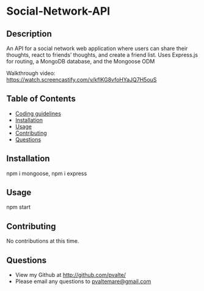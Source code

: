 # Social-Network-API


## Description

An API for a social network web application where users can share their thoughts, react to friends’ thoughts, and create a friend list. Uses Express.js for routing, a MongoDB database, and the Mongoose ODM

Walkthrough video: https://watch.screencastify.com/v/kflKG8vfoHYaJQ7H5ouS

## Table of Contents

* [Coding guidelines](https://github.com/microsoft/vscode/wiki/Coding-Guidelines)
* [Installation](#Installation)
* [Usage](#Usage)
* [Contributing](#Contributing)
* [Questions](#Questions)

## Installation

npm i mongoose, npm i express
    
## Usage

npm start
    
## Contributing

No contributions at this time.
    
        
## Questions

* View my Github at http://github.com/pvalte/
* Please email any questions to pvaltemare@gmail.com
